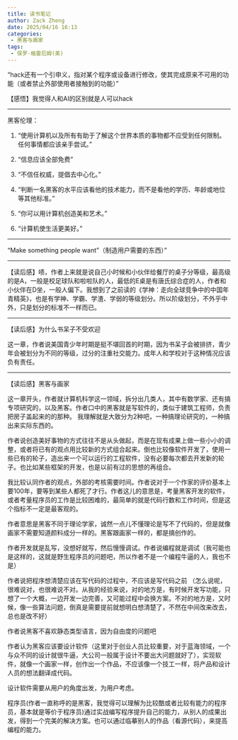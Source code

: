 ```yaml
---
title: 读书笔记
author: Zack Zheng
date: 2025/04/16 16:13
categories:
 - 黑客与画家
tags:
 - 保罗·格雷厄姆(美)
---
```


“hack还有一个引申义，指对某个程序或设备进行修改，使其完成原来不可用的功能（或者禁止外部使用者接触到的功能）”

【感悟】我觉得人和AI的区别就是人可以hack

---------------------------------

黑客伦理：

1. “使用计算机以及所有有助于了解这个世界本质的事物都不应受到任何限制。任何事情都应该亲手尝试。”

2. “信息应该全部免费”

3. “不信任权威，提倡去中心化。”

4. “判断一名黑客的水平应该看他的技术能力，而不是看他的学历、年龄或地位等其他标准。”

5. “你可以用计算机创造美和艺术。”

6. “计算机使生活更美好。”

---------------------------------

“Make something people want”（制造用户需要的东西）”

---------------------------------

【读后感】啧，作者上来就是说自己小时候和小伙伴给餐厅的桌子分等级，最高级的是A，一般是校足球队和啦啦队的人，最低的E桌是有唐氏综合症的人，作者和小伙伴在D坐，一般人偏下。我想到了之前读的《学神：走向全球竞争中的中国年青精英》，也是有学神、学霸、学渣、学弱的等级划分。所以阶级划分，不外乎中外，只是划分的标准不一样而已。

---------------------------------

【读后感】为什么书呆子不受欢迎

这一章，作者说美国青少年时期是挺不堪回首的时期，因为书呆子会被排挤，青少年会被划分为不同的等级，过分的注重社交能力。成年人和学校对于这种情况应该负有责任。


---------------------------------

【读后感】黑客与画家

这一章开头，作者就计算机科学这一领域，拆分出几类人，其中有数学家、还有搞专项研究的，以及黑客。作者口中的黑客就是写软件的，类似于建筑工程师，负责把房子盖起来的的那种。
我理解就是大致分为2种吧，一种搞理论研究的，一种搞出来实际东西的。

作者说创造美好事物的方式往往不是从头做起，而是在现有成果上做一些小小的调整，或者将已有的观点用比较新的方式组合起来。倒也比较像软件开发了，使用一些已有的轮子，造出来一个可以运行的工程软件，没有必要每次都去开发新的轮子。也比如某些框架的开发，也是以前有过的思想的再组合。

我比较认同作者的观点，外部的考核需要时间。作者说对于一个作家的评价基本上要100年，要等到某些人都死了才行。作者这儿的意思是，考量黑客开发的软件，或者考量程序员的工作是比较困难的，最简单的就是代码行数和工作时间，但是这个指标不一定是最客观的。

作者意思是黑客不同于理论学家，诚然一点儿不懂理论是写不了代码的，但是就像画家不需要知道颜料成分一样的。黑客跟画家一样的，都是搞创作的。

作者开发就是乱写，没想好就写，然后慢慢调试。作者说编程就是调试（我可能也是这样的，这就是野生程序员的问题吧，所以作者不是一个编程牛逼的人，我也不是）


作者说把程序想清楚应该在写代码的过程中，不应该是写代码之前
（怎么说呢，很难说对，也很难说不对。从我的经验来说，对的地方是，有时候开发写功能，只想了一个大概，一边开发一边完善，又可能过程中会换方案。不对的地方是，又时候，像一些算法问题，倒真是需要提前就想明白想清楚了，不然在中间改来改去，总也是改不好）


作者说黑客不喜欢静态类型语言，因为自由度的问题吧


作者认为黑客应该要设计软件（这里对于创业人员比较重要，对于蓝海领域，一个与众不同的设计就很牛逼，大公司一般属于设计不要出大问题就好了），实现软件，就像一个画家一样，创作出一个作品，不应该像一个技工一样，将产品和设计人员的想法翻译成代码。

设计软件需要从用户的角度出发，为用户考虑。

程序员(作者一直称呼的是黑客，我觉得可以理解为比较酷或者比较有能力的程序员，基本就是等价于程序员)通过实战编写程序提升自己的能力，从别人的成果出发，得到一个完美的解决方案。也可以通过临摹别人的作品（看源代码），来提高编程的能力。
